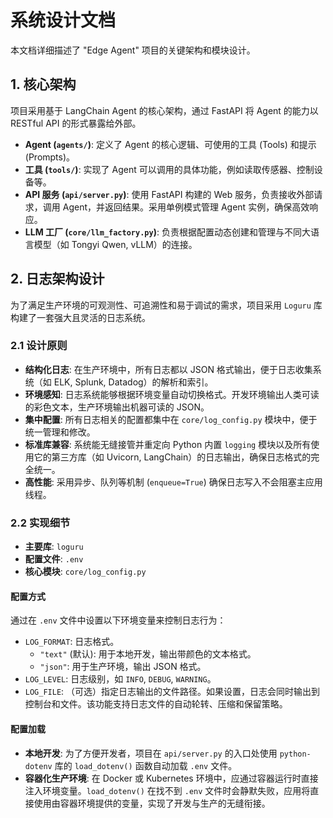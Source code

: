 # 系统设计文档

本文档详细描述了 "Edge Agent" 项目的关键架构和模块设计。

## 1. 核心架构

项目采用基于 LangChain Agent 的核心架构，通过 FastAPI 将 Agent 的能力以 RESTful API 的形式暴露给外部。

- **Agent (`agents/`)**: 定义了 Agent 的核心逻辑、可使用的工具 (Tools) 和提示 (Prompts)。
- **工具 (`tools/`)**: 实现了 Agent 可以调用的具体功能，例如读取传感器、控制设备等。
- **API 服务 (`api/server.py`)**: 使用 FastAPI 构建的 Web 服务，负责接收外部请求，调用 Agent，并返回结果。采用单例模式管理 Agent 实例，确保高效响应。
- **LLM 工厂 (`core/llm_factory.py`)**: 负责根据配置动态创建和管理与不同大语言模型（如 Tongyi Qwen, vLLM）的连接。

## 2. 日志架构设计

为了满足生产环境的可观测性、可追溯性和易于调试的需求，项目采用 `Loguru` 库构建了一套强大且灵活的日志系统。

### 2.1 设计原则

- **结构化日志**: 在生产环境中，所有日志都以 JSON 格式输出，便于日志收集系统（如 ELK, Splunk, Datadog）的解析和索引。
- **环境感知**: 日志系统能够根据环境变量自动切换格式。开发环境输出人类可读的彩色文本，生产环境输出机器可读的 JSON。
- **集中配置**: 所有日志相关的配置都集中在 `core/log_config.py` 模块中，便于统一管理和修改。
- **标准库兼容**: 系统能无缝接管并重定向 Python 内置 `logging` 模块以及所有使用它的第三方库（如 Uvicorn, LangChain）的日志输出，确保日志格式的完全统一。
- **高性能**: 采用异步、队列等机制 (`enqueue=True`) 确保日志写入不会阻塞主应用线程。

### 2.2 实现细节

- **主要库**: `loguru`
- **配置文件**: `.env`
- **核心模块**: `core/log_config.py`

#### 配置方式

通过在 `.env` 文件中设置以下环境变量来控制日志行为：

- `LOG_FORMAT`: 日志格式。
  - `"text"` (默认): 用于本地开发，输出带颜色的文本格式。
  - `"json"`: 用于生产环境，输出 JSON 格式。
- `LOG_LEVEL`: 日志级别，如 `INFO`, `DEBUG`, `WARNING`。
- `LOG_FILE`: （可选）指定日志输出的文件路径。如果设置，日志会同时输出到控制台和文件。该功能支持日志文件的自动轮转、压缩和保留策略。

#### 配置加载

- **本地开发**: 为了方便开发者，项目在 `api/server.py` 的入口处使用 `python-dotenv` 库的 `load_dotenv()` 函数自动加载 `.env` 文件。
- **容器化生产环境**: 在 Docker 或 Kubernetes 环境中，应通过容器运行时直接注入环境变量。`load_dotenv()` 在找不到 `.env` 文件时会静默失败，应用将直接使用由容器环境提供的变量，实现了开发与生产的无缝衔接。

